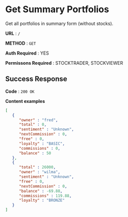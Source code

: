 # Get Summary Portfolios

Get all portfolios in summary form (without stocks).

**URL** : `/`

**METHOD** : `GET`

**Auth Required** : YES

**Permissons Required** : STOCKTRADER, STOCKVIEWER

## Success Response

**Code** : `200 OK`

**Content examples**

```json
[
   {
      "owner" : "fred",
      "total" : 0,
      "sentiment" : "Unknown",
      "nextCommission" : 0,
      "free" : 0,
      "loyalty" : "BASIC",
      "commissions" : 0,
      "balance" : 50
   },
   {
      "total" : 26000,
      "owner" : "wilma",
      "sentiment" : "Unknown",
      "free" : 0,
      "nextCommission" : 0,
      "balance" : -69.88,
      "commissions" : 119.88,
      "loyalty" : "BRONZE"
   }
]
```

